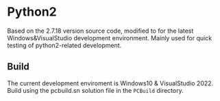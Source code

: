 # Python2

Based on the 2.7.18 version source code, modified to for the latest Windows&VisualStudio development environment.  Mainly used for quick testing of python2-related development.

## Build

The current development enviroment is Windows10 & VisualStudio 2022. Build using the pcbuild.sn solution file in the `PCBuild` directory.